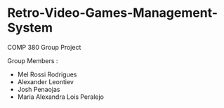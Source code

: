 # Retro-Video-Games-Management-System

COMP 380 Group Project

Group Members : 
- Mel Rossi Rodrigues
- Alexander Leontiev
- Josh Penaojas
- Maria Alexandra Lois Peralejo
